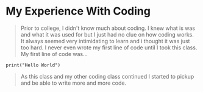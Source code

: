 # My Experience With Coding
> Prior to college, I didn't know much about coding. I knew what is was and what it was used for but I just had no clue on how coding works. It always seemed very intimidating to learn and i thought it was just too hard. I never even wrote my first line of code until I took this class. My first line of code was...

```
print("Hello World")
```

> As this class and my other coding class continued I started to pickup and be able to write more and more code.
